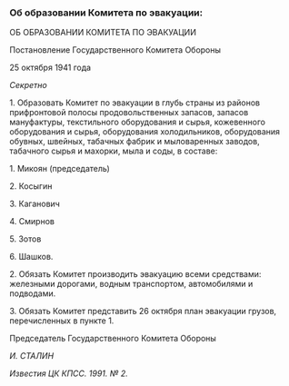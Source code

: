 ### Об образовании Комитета по эвакуации:

ОБ ОБРАЗОВАНИИ КОМИТЕТА ПО ЭВАКУАЦИИ

Постановление Государственного Комитета Обороны

25 октября 1941 года

_Секретно_

1. Образовать Комитет по эвакуации в глубь страны из районов прифронтовой полосы продовольственных запасов, запасов мануфактуры, текстильного оборудования и сырья, кожевенного оборудования и сырья, оборудования холодильников, оборудования обувных, швейных, табачных фабрик и мыловаренных заводов, табачного сырья и махорки, мыла и соды, в составе:

1. Микоян (председатель)

2. Косыгин

3. Каганович

4. Смирнов

5. Зотов

6. Шашков.

2. Обязать Комитет производить эвакуацию всеми средствами: железными дорогами, водным транспортом, автомобилями и подводами.

3. Обязать Комитет представить 26 октября план эвакуации грузов, перечисленных в пункте 1.

Председатель Государственного Комитета Обороны

_И. СТАЛИН_

_Известия ЦК КПСС. 1991. № 2._